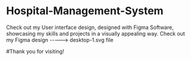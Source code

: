 # Hospital-Management-System
Check out my User interface design, designed with Figma Software, showcasing my skills and projects in a visually appealing way.
Check out my Figma design -----> desktop-1.svg file

#Thank you for visiting!
